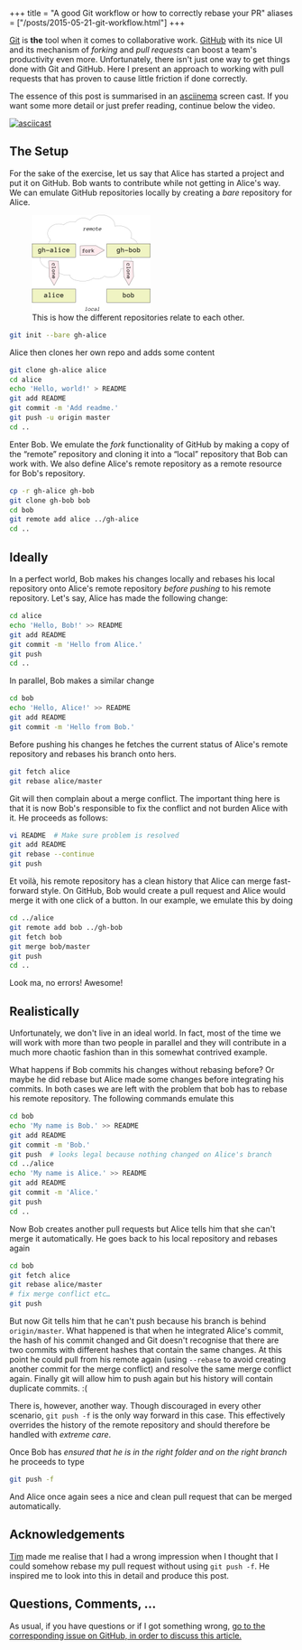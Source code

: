 +++
title = "A good Git workflow or how to correctly rebase your PR"
aliases = ["/posts/2015-05-21-git-workflow.html"]
+++

[Git](https://git-scm.com) is **the** tool when it comes to collaborative work. [GitHub](https://github.com) with its nice UI and its mechanism of _forking_ and _pull requests_ can boost a team's productivity even more. Unfortunately, there isn't just one way to get things done with Git and GitHub. Here I present an approach to working with pull requests that has proven to cause little friction if done correctly. 

<!-- more -->

The essence of this post is summarised in an [asciinema](https://asciinema.org) screen cast. If you want some more detail or just prefer reading, continue below the video.

[![asciicast](https://asciinema.org/a/20373.svg)](https://asciinema.org/a/20373)


## The Setup

For the sake of the exercise, let us say that Alice has started a project and put it on GitHub. Bob wants to contribute while not getting in Alice's way. We can emulate GitHub repositories locally by creating a _bare_ repository for Alice.

<figure>
  <img src="/images/git-workflow-repos.png" alt="Layout of the repositories.">
  <figcaption>This is how the different repositories relate to each other.<figcaption>
</figure>

```bash
git init --bare gh-alice
```

Alice then clones her own repo and adds some content

```bash
git clone gh-alice alice
cd alice
echo 'Hello, world!' > README
git add README
git commit -m 'Add readme.'
git push -u origin master
cd ..
```

Enter Bob. We emulate the _fork_ functionality of GitHub by making a copy of the “remote” repository and cloning it into a “local” repository that Bob can work with. We also define Alice's remote repository as a remote resource for Bob's repository.

```bash
cp -r gh-alice gh-bob
git clone gh-bob bob
cd bob
git remote add alice ../gh-alice
cd ..
```


## Ideally

In a perfect world, Bob makes his changes locally and rebases his local repository onto Alice's remote repository _before pushing_ to his remote repository. Let's say, Alice has made the following change:

```bash
cd alice
echo 'Hello, Bob!' >> README
git add README
git commit -m 'Hello from Alice.'
git push
cd ..
```

In parallel, Bob makes a similar change

```bash
cd bob
echo 'Hello, Alice!' >> README
git add README
git commit -m 'Hello from Bob.'
```

Before pushing his changes he fetches the current status of Alice's remote repository and rebases his branch onto hers.

```bash
git fetch alice
git rebase alice/master
```

Git will then complain about a merge conflict. The important thing here is that it is now Bob's responsible to fix the conflict and not burden Alice with it. He proceeds as follows:

```bash
vi README  # Make sure problem is resolved
git add README
git rebase --continue
git push
```

Et voilà, his remote repository has a clean history that Alice can merge fast-forward style. On GitHub, Bob would create a pull request and Alice would merge it with one click of a button. In our example, we emulate this by doing

```bash
cd ../alice
git remote add bob ../gh-bob
git fetch bob
git merge bob/master
git push
cd ..
```

Look ma, no errors! Awesome!


## Realistically

Unfortunately, we don't live in an ideal world. In fact, most of the time we will work with more than two people in parallel and they will contribute in a much more chaotic fashion than in this somewhat contrived example.

What happens if Bob commits his changes without rebasing before? Or maybe he did rebase but Alice made some changes before integrating his commits. In both cases we are left with the problem that bob has to rebase his remote repository. The following commands emulate this

```bash
cd bob
echo 'My name is Bob.' >> README
git add README
git commit -m 'Bob.'
git push  # looks legal because nothing changed on Alice's branch
cd ../alice
echo 'My name is Alice.' >> README
git add README
git commit -m 'Alice.'
git push
cd ..
```

Now Bob creates another pull requests but Alice tells him that she can't merge it automatically. He goes back to his local repository and rebases again

```bash
cd bob
git fetch alice
git rebase alice/master
# fix merge conflict etc…
git push
```

But now Git tells him that he can't push because his branch is behind `origin/master`. What happened is that when he integrated Alice's commit, the hash of his commit changed and Git doesn't recognise that there are two commits with different hashes that contain the same changes. At this point he could pull from his remote again (using `--rebase` to avoid creating another commit for the merge conflict) and resolve the same merge conflict again. Finally git will allow him to push again but his history will contain duplicate commits. :(

There is, however, another way. Though discouraged in every other scenario, `git push -f` is the only way forward in this case. This effectively overrides the history of the remote repository and should therefore be handled with _extreme care_.

Once Bob has _ensured that he is in the right folder and on the right branch_ he proceeds to type

```bash
git push -f
```

And Alice once again sees a nice and clean pull request that can be merged automatically.


## Acknowledgements

[Tim](https://betatim.github.io/) made me realise that I had a wrong impression when I thought that I could somehow rebase my pull request without using `git push -f`. He inspired me to look into this in detail and produce this post.


## Questions, Comments, …

As usual, if you have questions or if I got something wrong, [go to the corresponding issue on GitHub, in order to discuss this article.](https://github.com/kdungs/dun.gs/issues/6)
